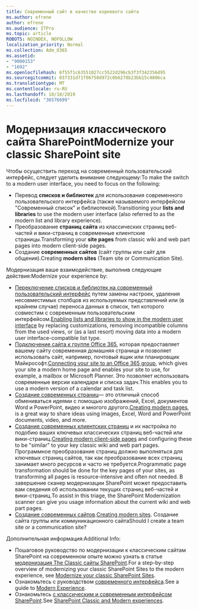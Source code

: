 ```yaml
---
title: Современный сайт в качестве корневого сайта
ms.author: efrene
author: efrene
ms.audience: ITPro
ms.topic: article
ROBOTS: NOINDEX, NOFOLLOW
localization_priority: Normal
ms.collection: Adm_O365
ms.assetid:
- "9000153"
- "1692"
ms.openlocfilehash: 6f55f1c63551027cc5522d296cb3f3f342356d95
ms.sourcegitcommit: 037331d71f06750d972c0b6278b23bb15c4806ca
ms.translationtype: MT
ms.contentlocale: ru-RU
ms.lasthandoff: 10/18/2019
ms.locfileid: "36576699"
---
```

# <a name="modernize-your-classic-sharepoint-site"></a><span data-ttu-id="93f7c-102">Модернизация классического сайта SharePoint</span><span class="sxs-lookup"><span data-stu-id="93f7c-102">Modernize your classic SharePoint site</span></span>

<span data-ttu-id="93f7c-103">Чтобы осуществить переход на современный пользовательский интерфейс, следует уделить внимание следующему:</span><span class="sxs-lookup"><span data-stu-id="93f7c-103">To make the switch to a modern user interface, you need to focus on the following:</span></span>

- <span data-ttu-id="93f7c-104">Перевод **списков и библиотек** для использования современного пользовательского интерфейса (также называемого интерфейсом "Современный список" и библиотекой).</span><span class="sxs-lookup"><span data-stu-id="93f7c-104">Transitioning your **lists and libraries** to use the modern user interface (also referred to as the modern list and library experience).</span></span>
- <span data-ttu-id="93f7c-105">Преобразование **страниц сайта** из классических страниц веб-частей и вики-страниц в современные клиентские страницы.</span><span class="sxs-lookup"><span data-stu-id="93f7c-105">Transforming your **site pages** from classic wiki and web part pages into modern client-side pages.</span></span>
- <span data-ttu-id="93f7c-106">Создание **современных сайтов** (сайт группы или сайт для общения).</span><span class="sxs-lookup"><span data-stu-id="93f7c-106">Creating **modern sites** (Team site or Communication Site).</span></span>

<span data-ttu-id="93f7c-107">Модернизация ваше взаимодействие, выполнив следующие действия:</span><span class="sxs-lookup"><span data-stu-id="93f7c-107">Modernize your experience by:</span></span>
- <span data-ttu-id="93f7c-108">[Переключение списков и библиотек на современный пользовательский интерфейс](https://docs.microsoft.com/sharepoint/dev/transform/modernize-userinterface-lists-and-libraries) путем замены настроек, удаления несовместимых столбцов из используемых представлений или (в крайнем случае) переноса данных в список, тип которого совместим с современным пользовательским интерфейсом.</span><span class="sxs-lookup"><span data-stu-id="93f7c-108">[Enabling lists and libraries to show in the modern user interface](https://docs.microsoft.com/sharepoint/dev/transform/modernize-userinterface-lists-and-libraries) by replacing customizations, removing incompatible columns from the used views, or (as a last resort) moving data into a modern user interface-compatible list type.</span></span>
- <span data-ttu-id="93f7c-109">[Подключение сайта к группе Office 365](https://docs.microsoft.com/sharepoint/dev/transform/modernize-connect-to-office365-group), которая предоставляет вашему сайту современная домашняя страница и позволяет использовать сайт, например, почтовый ящик или планировщик Майкрософт.</span><span class="sxs-lookup"><span data-stu-id="93f7c-109">[Connecting your site to an Office 365 group](https://docs.microsoft.com/sharepoint/dev/transform/modernize-connect-to-office365-group), which gives your site a modern home page and enables your site to use, for example, a mailbox or Microsoft Planner.</span></span> <span data-ttu-id="93f7c-110">Это позволяет использовать современные версии календаря и списка задач.</span><span class="sxs-lookup"><span data-stu-id="93f7c-110">This enables you to use a modern version of a calendar and task list.</span></span>
- <span data-ttu-id="93f7c-111">[Создание современных страниц](https://support.office.com/article/create-and-use-modern-pages-on-a-sharepoint-site-b3d46deb-27a6-4b1e-87b8-df851e503dec)— это отличный способ обмениваться идеями с помощью изображений, Excel, документов Word и PowerPoint, видео и многого другого.</span><span class="sxs-lookup"><span data-stu-id="93f7c-111">[Creating modern pages](https://support.office.com/article/create-and-use-modern-pages-on-a-sharepoint-site-b3d46deb-27a6-4b1e-87b8-df851e503dec), is a great way to share ideas using images, Excel, Word and PowerPoint documents, video, and more.</span></span>
- <span data-ttu-id="93f7c-112">[Создание современных клиентских страниц](https://docs.microsoft.com/sharepoint/dev/transform/modernize-userinterface-site-pages) и их настройка по подобию ваших ключевых классических страниц веб-частей или вики-страниц.</span><span class="sxs-lookup"><span data-stu-id="93f7c-112">[Creating modern client-side pages](https://docs.microsoft.com/sharepoint/dev/transform/modernize-userinterface-site-pages) and configuring these to be "similar" to your key classic wiki and web part pages.</span></span> <span data-ttu-id="93f7c-113">Программное преобразование страниц должно выполняться для ключевых страниц сайтов, так как преобразование всех страниц занимает много ресурсов и часто не требуется.</span><span class="sxs-lookup"><span data-stu-id="93f7c-113">Programmatic page transformation should be done for the key pages of your sites, as transforming all pages is resource-intensive and often not needed.</span></span> <span data-ttu-id="93f7c-114">В завершение сканер модернизации SharePoint может предоставить вам сведения об использовании текущих страниц веб-частей и вики-страниц.</span><span class="sxs-lookup"><span data-stu-id="93f7c-114">To assist in this triage, the SharePoint Modernization scanner can give you usage information about the current wiki and web part pages.</span></span>
- <span data-ttu-id="93f7c-115">[Создание современных сайтов](https://support.office.com/article/create-a-team-site-in-sharepoint-ef10c1e7-15f3-42a3-98aa-b5972711777d).</span><span class="sxs-lookup"><span data-stu-id="93f7c-115">[Creating modern sites](https://support.office.com/article/create-a-team-site-in-sharepoint-ef10c1e7-15f3-42a3-98aa-b5972711777d).</span></span> <span data-ttu-id="93f7c-116">Создание сайта группы или коммуникационного сайта</span><span class="sxs-lookup"><span data-stu-id="93f7c-116">Should I create a team site or a communication site?</span></span>

<span data-ttu-id="93f7c-117">Дополнительная информация:</span><span class="sxs-lookup"><span data-stu-id="93f7c-117">Additional Info:</span></span> 
- <span data-ttu-id="93f7c-118">Пошаговое руководство по модернизации к классическим сайтам SharePoint на современном опыте можно узнать в статье [модернизация The Classic сайты SharePoint](https://docs.microsoft.com/sharepoint/dev/transform/modernize-classic-sites).</span><span class="sxs-lookup"><span data-stu-id="93f7c-118">For a step-by-step overview of modernizing your classic SharePoint Sites to the modern experience, see [Modernize your classic SharePoint Sites](https://docs.microsoft.com/sharepoint/dev/transform/modernize-classic-sites).</span></span>
- <span data-ttu-id="93f7c-119">Ознакомьтесь с руководством [современного интерфейса](https://docs.microsoft.com/sharepoint/guide-to-sharepoint-modern-experience).</span><span class="sxs-lookup"><span data-stu-id="93f7c-119">See a guide to [Modern Experience](https://docs.microsoft.com/sharepoint/guide-to-sharepoint-modern-experience).</span></span>
- <span data-ttu-id="93f7c-120">Ознакомьтесь [с классическим и современным интерфейсом SharePoint](https://support.office.com/article/sharepoint-classic-and-modern-experiences-5725c103-505d-4a6e-9350-300d3ec7d73f).</span><span class="sxs-lookup"><span data-stu-id="93f7c-120">See [SharePoint Classic and Modern experiences](https://support.office.com/article/sharepoint-classic-and-modern-experiences-5725c103-505d-4a6e-9350-300d3ec7d73f).</span></span> 




